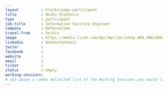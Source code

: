 ```yaml
---
layout          : blocks/page-participant
title           : Bosko Stankovic
type            : participant
job-title       : Information Security Engineer
company         : DefenseCode
travel-from     : Serbia
image           : https://media.licdn.com/mpr/mpr/shrinknp_400_400/AAEAAQAAAAAAAAStAAAAJGEzYjNkN2RkLWU3NGItNGM0Ni04ODI3LWIyNDVjY2FjYzRjNQ.jpg
linkedin        : boskostankovic
twiter          :
facebook        :
website         :
email           :
ticket          :
status          : empty
working-sessions:
# add above a comma delimited list of the Working Sessions you would like to attend (use the session's title)
---
```


<!-- put more details about participant here -->
